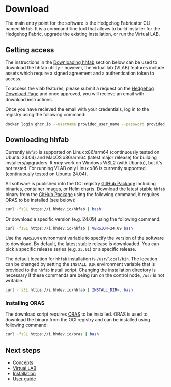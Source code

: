 # Download

The main entry point for the software is the Hedgehog Fabricator CLI named `hhfab`. It is a command-line tool that
allows to build installer for the Hedgehog Fabric, upgrade the existing installation, or run the Virtual LAB.

## Getting access

The instructions in the [Downloading hhfab](#downloading-hhfab) section below can be used to download the hhfab utility - however, the virtual lab (VLAB) features include assets which require a signed agreement and a authentication token to access. 

To access the vlab features, please submit a request on the [Hedgehog Download Page](https://hedgehog.cloud/download) and once approved, you will recieve an email with download instructions.

Once you have recieved the email with your credentials, log in to the registry using the following command:

```bash
docker login ghcr.io --username provided_user_name --password provided_token_string
```

## Downloading hhfab

Currently `hhfab` is supported on Linux x86/arm64 (continuously tested on Ubuntu 24.04) and MacOS x86/arm64 (latest
major release) for building installers/upgraders. It *may* work on Windows WSL2 (with Ubuntu), but it's not tested.
For running VLAB only Linux x86 is currently supported (continuously tested on Ubuntu 24.04).

All software is published into the OCI registry [GitHub Package](https://ghcr.io) including binaries, container images, or Helm charts.
Download the latest stable `hhfab` binary from the [GitHub Package](https://ghcr.io) using the following command, it requires ORAS to be installed (see below):

```bash
curl -fsSL https://i.hhdev.io/hhfab | bash
```

Or download a specific version (e.g. 24.09) using the following command:

```bash
curl -fsSL https://i.hhdev.io/hhfab | VERSION=24.09 bash
```

Use the `VERSION` environment variable to specify the version of the software to download. By default, the latest stable
release is downloaded. You can pick a specific release series (e.g. `25.01`) or a specific release.

The default location for `hhfab` installation is `/usr/local/bin`. The location
can be changed by setting the `INSTALL_DIR` environment variable that is
provided to the `hhfab` install script. Changing the installation directory is
necessary if these commands are being run on the control node, `/usr` is not
writable.

```bash
curl -fsSL https://i.hhdev.io/hhfab | INSTALL_DIR=. bash
```

### Installing ORAS

The download script requires [ORAS](https://oras.land/) to be installed. ORAS is used to download the binary from the
OCI registry and can be installed using following command:

```bash
curl -fsSL https://i.hhdev.io/oras | bash
```

## Next steps

* [Concepts](../concepts/overview.md)
* [Virtual LAB](../vlab/overview.md)
* [Installation](../install-upgrade/install.md)
* [User guide](../user-guide/overview.md)
